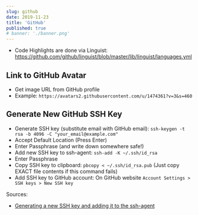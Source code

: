 ```yaml
---
slug: github
date: 2019-11-23
title: 'GitHub'
published: true
# banner: './banner.png'
---
```


- Code Highlights are done via Linguist: https://github.com/github/linguist/blob/master/lib/linguist/languages.yml

## Link to GitHub Avatar

- Get image URL from GitHub profile
- Example: `https://avatars2.githubusercontent.com/u/1474361?v=3&s=460`

## Generate New GitHub SSH Key

- Generate SSH key (substitute email with GitHub email): `ssh-keygen -t rsa -b 4096 -C "your_email@example.com"`
- Accept Default Location (Press Enter)
- Enter Passphrase (and write down somewhere safe!)
- Add new SSH key to ssh-agent: `ssh-add -K ~/.ssh/id_rsa`
- Enter Passphrase
- Copy SSH key to clipboard: `pbcopy < ~/.ssh/id_rsa.pub` (Just copy EXACT file contents if this command fails)
- Add SSH key to GitHub account: On GitHub website `Account Settings > SSH keys > New SSH key`

Sources:

- [Generating a new SSH key and adding it to the ssh-agent](https://help.github.com/en/github/authenticating-to-github/generating-a-new-ssh-key-and-adding-it-to-the-ssh-agent)